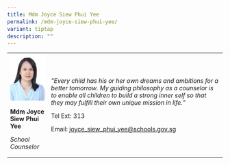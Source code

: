 ```yaml
---
title: Mdm Joyce Siew Phui Yee
permalink: /mdm-joyce-siew-phui-yee/
variant: tiptap
description: ""
---
```

<p></p>
<table style="minWidth: 50px">
<colgroup>
<col>
<col>
</colgroup>
<tbody>
<tr>
<td rowspan="1" colspan="1">
<div class="isomer-image-wrapper">
<img style="width:100%;" height="auto" width="100%" src="/images/ae1.jpg">
</div>
<p><strong>Mdm Joyce Siew Phui Yee</strong>
</p>
<p><em>School Counselor</em>
</p>
</td>
<td rowspan="1" colspan="1">
<p><em>"Every child has his or her own dreams and ambitions for a better tomorrow. My guiding philosophy as a counselor is to enable all children to build a strong inner self so that they may fulfill their own unique mission in life."</em>
</p>
<p>Tel Ext: 313</p>
<p>Email:&nbsp;<a href="mailto:joyce_siew_phui_yee@schools.gov.sg" rel="noopener noreferrer nofollow" target="_blank">joyce_siew_phui_yee@schools.gov.sg</a>
</p>
</td>
</tr>
</tbody>
</table>
<p></p>